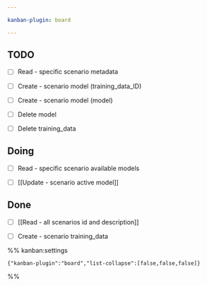 ```yaml
---

kanban-plugin: board

---
```


## TODO

- [ ] Read - specific scenario metadata
- [ ] Create - scenario model (training_data_ID)
- [ ] Create - scenario model (model)
- [ ] Delete model
- [ ] Delete training_data


## Doing

- [ ] Read - specific scenario available models
- [ ] [[Update - scenario active model]]


## Done

- [ ] [[Read - all scenarios id and description]]
- [ ] Create - scenario training_data




%% kanban:settings
```
{"kanban-plugin":"board","list-collapse":[false,false,false]}
```
%%